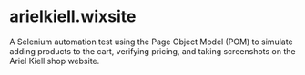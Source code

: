 # arielkiell.wixsite
A Selenium automation test using the Page Object Model (POM) to simulate adding products to the cart, verifying pricing, and taking screenshots on the Ariel Kiell shop website.
